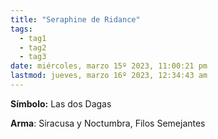 ```yaml
---
title: "Seraphine de Ridance"
tags:
  - tag1
  - tag2
  - tag3
date: miércoles, marzo 15º 2023, 11:00:21 pm
lastmod: jueves, marzo 16º 2023, 12:34:43 am
---
```


**Símbolo:** Las dos Dagas

**Arma**: Siracusa y Noctumbra, Filos Semejantes